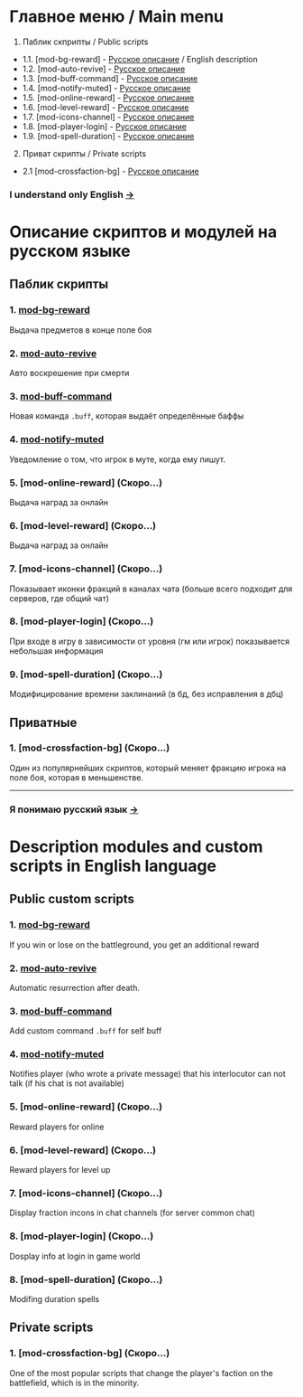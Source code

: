 # Главное меню / Main menu
1. Паблик скприпты / Public scripts
- 1.1. [mod-bg-reward] - [Русское описание](https://github.com/Winfidonarleyan/AzerothcoreScipts/blob/master/README.md#1-mod-bg-reward) / English description
- 1.2. [mod-auto-revive] - [Русское описание](https://github.com/Winfidonarleyan/AzerothcoreScipts/blob/master/README.md#2-mod-auto-revive)
- 1.3. [mod-buff-command] - [Русское описание](https://github.com/Winfidonarleyan/AzerothcoreScipts/blob/master/README.md#3-mod-buff-command)
- 1.4. [mod-notify-muted] - [Русское описание](https://github.com/Winfidonarleyan/AzerothcoreScipts/blob/master/README.md#4-mod-notify-muted)
- 1.5. [mod-online-reward] - [Русское описание](https://github.com/Winfidonarleyan/AzerothcoreScipts/blob/master/README.md#5-mod-online-reward-скоро)
- 1.6. [mod-level-reward] - [Русское описание](https://github.com/Winfidonarleyan/AzerothcoreScipts/blob/master/README.md#6-mod-level-reward-скоро)
- 1.7. [mod-icons-channel] - [Русское описание](https://github.com/Winfidonarleyan/AzerothcoreScipts/blob/master/README.md#7-mod-icons-channel-скоро)
- 1.8. [mod-player-login] - [Русское описание](https://github.com/Winfidonarleyan/AzerothcoreScipts/blob/master/README.md#8-mod-player-login-скоро)
- 1.9. [mod-spell-duration] - [Русское описание](https://github.com/Winfidonarleyan/AzerothcoreScipts/blob/master/README.md#9-mod-spell-duration-скоро)
2. Приват скрипты / Private scripts
- 2.1 [mod-crossfaction-bg] - [Русское описание](https://github.com/Winfidonarleyan/AzerothcoreScipts/blob/master/README.md#1-mod-crossfaction-bg)

### I understand only English [->](https://github.com/Winfidonarleyan/AzerothcoreScipts/blob/master/README.md#description-modules-and-custom-scripts-n-english-language) 
# Описание скриптов и модулей на русском языке

## Паблик скрипты
### 1. [mod-bg-reward](https://github.com/azerothcore/mod-bg-reward)
Выдача предметов в конце поле боя

### 2. [mod-auto-revive](https://github.com/azerothcore/mod-auto-revive) 
Авто воскрешение при смерти

### 3. [mod-buff-command](https://github.com/azerothcore/mod-buff-command) 
Новая команда `.buff`, которая выдаёт определённые баффы

### 4. [mod-notify-muted](https://github.com/azerothcore/mod-notify-muted)
Уведомление о том, что игрок в муте, когда ему пишут.

### 5. [mod-online-reward] (Скоро...)
Выдача наград за онлайн

### 6. [mod-level-reward] (Скоро...)
Выдача наград за онлайн

### 7. [mod-icons-channel] (Скоро...)
Показывает иконки фракций в каналах чата (больше всего подходит для серверов, где общий чат)

### 8. [mod-player-login] (Скоро...)
При входе в игру в зависимости от уровня (гм или игрок) показывается небольшая информация

### 9. [mod-spell-duration] (Скоро...)
Модифицирование времени заклинаний (в бд, без исправления в дбц)

## Приватные

### 1. [mod-crossfaction-bg] (Скоро...)
Один из популярнейших скриптов, который меняет фракцию игрока на поле боя, которая в меньшенстве.

------
### Я понимаю русский язык [->](https://github.com/Winfidonarleyan/AzerothcoreScipts/blob/master/README.md#описание-скриптов-и-модулей-на-русском-языке)
# Description modules and custom scripts in English language

## Public custom scripts
### 1. [mod-bg-reward](https://github.com/azerothcore/mod-bg-reward)
If you win or lose on the battleground, you get an additional reward

### 2. [mod-auto-revive](https://github.com/azerothcore/mod-auto-revive) 
Automatic resurrection after death.

### 3. [mod-buff-command](https://github.com/azerothcore/mod-buff-command) 
Add custom command `.buff` for self buff

### 4. [mod-notify-muted](https://github.com/azerothcore/mod-notify-muted)
Notifies player (who wrote a private message) that his interlocutor can not talk (if his chat is not available)

### 5. [mod-online-reward] (Скоро...)
Reward players for online

### 6. [mod-level-reward] (Скоро...)
Reward players for level up

### 7. [mod-icons-channel] (Скоро...)
Display fraction incons in chat channels (for server common chat)

### 8. [mod-player-login] (Скоро...)
Dosplay info at login in game world

### 8. [mod-spell-duration] (Скоро...)
Modifing duration spells

## Private scripts

### 1. [mod-crossfaction-bg] (Скоро...)
One of the most popular scripts that change the player's faction on the battlefield, which is in the minority.
